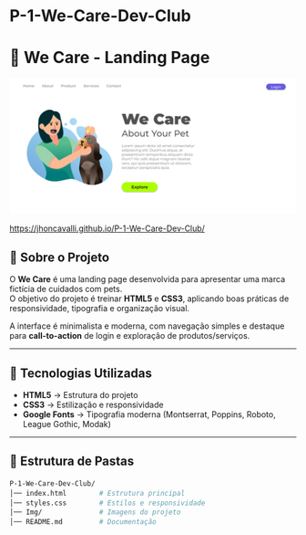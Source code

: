 # P-1-We-Care-Dev-Club
# 🐾 We Care - Landing Page

![Preview do Projeto](Img/src/projeto-1.png)

https://jhoncavalli.github.io/P-1-We-Care-Dev-Club/

## 📌 Sobre o Projeto
O **We Care** é uma landing page desenvolvida para apresentar uma marca fictícia de cuidados com pets.  
O objetivo do projeto é treinar **HTML5** e **CSS3**, aplicando boas práticas de responsividade, tipografia e organização visual.

A interface é minimalista e moderna, com navegação simples e destaque para **call-to-action** de login e exploração de produtos/serviços.

---

## 🚀 Tecnologias Utilizadas
- **HTML5** → Estrutura do projeto  
- **CSS3** → Estilização e responsividade  
- **Google Fonts** → Tipografia moderna (Montserrat, Poppins, Roboto, League Gothic, Modak)

---

## 📂 Estrutura de Pastas
```bash
P-1-We-Care-Dev-Club/
│── index.html        # Estrutura principal
│── styles.css        # Estilos e responsividade
│── Img/              # Imagens do projeto
│── README.md         # Documentação
